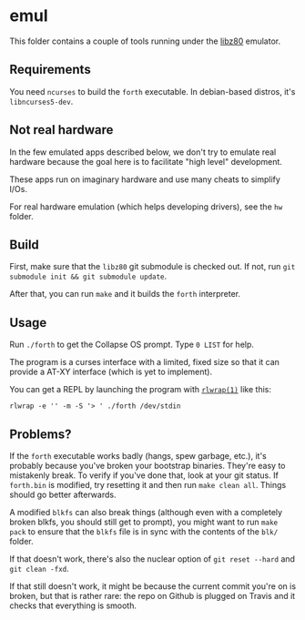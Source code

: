 # emul

This folder contains a couple of tools running under the [libz80][libz80]
emulator.

## Requirements

You need `ncurses` to build the `forth` executable. In debian-based distros,
it's `libncurses5-dev`.

## Not real hardware

In the few emulated apps described below, we don't try to emulate real hardware
because the goal here is to facilitate "high level" development.

These apps run on imaginary hardware and use many cheats to simplify I/Os.

For real hardware emulation (which helps developing drivers), see the `hw`
folder.

## Build

First, make sure that the `libz80` git submodule is checked out. If not, run
`git submodule init && git submodule update`.

After that, you can run `make` and it builds the `forth` interpreter.

## Usage

Run `./forth` to get the Collapse OS prompt. Type `0 LIST` for help.

The program is a curses interface with a limited, fixed size so that it can
provide a AT-XY interface (which is yet to implement).

You can get a REPL by launching the program with [`rlwrap(1)`][rlwrap] like
this:

    rlwrap -e '' -m -S '> ' ./forth /dev/stdin

## Problems?

If the `forth` executable works badly (hangs, spew garbage, etc.),
it's probably because you've broken your bootstrap binaries. They're easy to
mistakenly break. To verify if you've done that, look at your git status. If
`forth.bin` is modified, try resetting it and then run `make clean all`. Things
should go better afterwards.

A modified `blkfs` can also break things (although even with a completely broken
blkfs, you should still get to prompt), you might want to run `make pack` to
ensure that the `blkfs` file is in sync with the contents of the `blk/` folder.

If that doesn't work, there's also the nuclear option of `git reset --hard`
and `git clean -fxd`.

If that still doesn't work, it might be because the current commit you're on
is broken, but that is rather rare: the repo on Github is plugged on Travis
and it checks that everything is smooth.

[libz80]: https://github.com/ggambetta/libz80
[rlwrap]: https://linux.die.net/man/1/rlwrap
